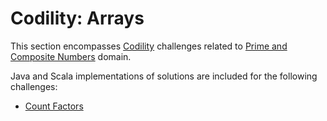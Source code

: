 # Codility: Arrays

This section encompasses [Codility](https://app.codility.com/programmers/) challenges related to [Prime and Composite Numbers](https://app.codility.com/programmers/lessons/10-prime_and_composite_numbers/) domain.
 
Java and Scala implementations of solutions are included for the following challenges:

* [Count Factors](count-factors.md)
